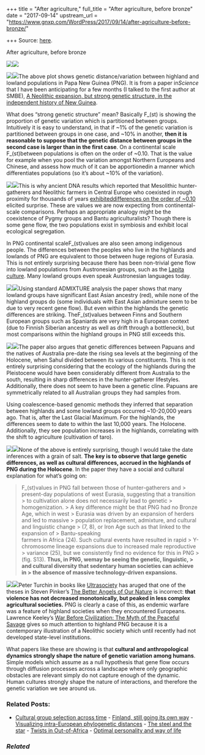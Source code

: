 +++
title = "After agriculture,"
full_title = "After agriculture, before bronze"
date = "2017-09-14"
upstream_url = "https://www.gnxp.com/WordPress/2017/09/14/after-agriculture-before-bronze/"

+++
Source: [here](https://www.gnxp.com/WordPress/2017/09/14/after-agriculture-before-bronze/).

After agriculture, before bronze

[](http://science.sciencemag.org/content/357/6356/1160)[![](https://i0.wp.com/www.gnxp.com/WordPress/wp-content/uploads/2017/09/png1.jpg?resize=600%2C574)![](https://i0.wp.com/www.gnxp.com/WordPress/wp-content/uploads/2017/09/png1.jpg?resize=600%2C574)](http://science.sciencemag.org/content/357/6356/1160)

[![](https://i0.wp.com/www.gnxp.com/WordPress/wp-content/uploads/2017/09/war_before_civilization.jpeg?resize=182%2C277)![](https://i0.wp.com/www.gnxp.com/WordPress/wp-content/uploads/2017/09/war_before_civilization.jpeg?resize=182%2C277)](https://www.amazon.com/exec/obidos/ASIN/0195119126/geneexpressio-20)The above plot shows genetic distance/variation between highland and lowland populations in Papa New Guinea (PNG). It is from a paper in*Science* that I have been anticipating for a few months (I talked to the first author at SMBE), [A Neolithic expansion, but strong genetic structure, in the independent history of New Guinea](http://science.sciencemag.org/content/357/6356/1160).

What does “strong genetic structure” mean? Basically F_(st) is showing the proportion of genetic variation which is partitioned between groups. Intuitively it is easy to understand, in that if \~1% of the genetic variation is partitioned between groups in one case, and \~10% in another, **then it is reasonable to suppose that the genetic distance between groups in the second case is larger than in the first case**. On a continental scale F_(st)between populations is often on the order of \~0.10. That is the value for example when you pool the variation amongst Northern Europeans and Chinese, and assess how much of it can be apportionedin a manner which differentiates populations (so it’s about \~10% of the variation).

[![](https://i0.wp.com/www.gnxp.com/WordPress/wp-content/uploads/2017/09/withinHighlands.jpg?resize=250%2C238)![](https://i0.wp.com/www.gnxp.com/WordPress/wp-content/uploads/2017/09/withinHighlands.jpg?resize=250%2C238)](http://science.sciencemag.org/content/357/6356/1160)This is why ancient DNA results which reported that Mesolithic hunter-gatherers and Neolithic farmers in Central Europe who coexisted in rough proximity for thousands of years [exhibiteddifferences on the order of \~0.10](https://www.livescience.com/40332-genetics-of-european-farmers.html) elicited surprise. These are values we are now expecting from continental-scale comparisons. Perhaps an appropriate analogy might be the coexistence of Pygmy groups and Bantu agriculturalists? Though there is some gene flow, the two populations exist in symbiosis and exhibit local ecological segregation.

In PNG continental scaleF_(st)values are also seen among indigenous people. The differences between the peoples who live in the highlands and lowlands of PNG are equivalent to those between huge regions of Eurasia. This is not entirely surprising because there has been non-trivial gene flow into lowland populations from Austronesian groups, such as the [Lapita culture](https://en.wikipedia.org/wiki/Lapita_culture). Many lowland groups even speak Austronesian languages today.

[![](https://i0.wp.com/www.gnxp.com/WordPress/wp-content/uploads/2017/09/admixturePNG.jpg?resize=300%2C161)![](https://i0.wp.com/www.gnxp.com/WordPress/wp-content/uploads/2017/09/admixturePNG.jpg?resize=300%2C161)](http://science.sciencemag.org/content/357/6356/1160)Using standard ADMIXTURE analysis the paper shows that many lowland groups have significant East Asian ancestry (red), while none of the highland groups do (some individuals with East Asian admixture seem to be due to very recent gene flow). But even within the highlands the genetic differences are striking. TheF_(st)values between Finns and Southern European groups such as Spaniards are very high in a European context (due to Finnish Siberian ancestry as well as drift through a bottleneck), but most comparisons within the highland groups in PNG still exceeds this.

[![](https://i0.wp.com/www.gnxp.com/WordPress/wp-content/uploads/2017/09/Map_of_Sunda_and_Sahul.jpg?resize=251%2C238)![](https://i0.wp.com/www.gnxp.com/WordPress/wp-content/uploads/2017/09/Map_of_Sunda_and_Sahul.jpg?resize=251%2C238)](https://i0.wp.com/www.gnxp.com/WordPress/wp-content/uploads/2017/09/Map_of_Sunda_and_Sahul.jpg)The paper also argues that genetic differences between Papuans and the natives of Australia pre-date the rising sea levels at the beginning of the Holocene, when Sahul divided between its various constituents. This is not entirely surprising considering that the ecology of the highlands during the Pleistocene would have been considerably different from Australia to the south, resulting in sharp differences in the hunter-gatherer lifestyles. Additionally, there does not seem to have been a genetic cline. Papuans are symmetrically related to all Australian groups they had samples from.

Using coalescence-based genomic methods they inferred that separation between highlands and some lowland groups occurred \~10-20,000 years ago. That is, after the Last Glacial Maximum. For the highlands, the differences seem to date to within the last 10,000 years. The Holocene. Additionally, they see population increases in the highlands, correlating with the shift to agriculture (cultivation of taro).

[![](https://i0.wp.com/www.gnxp.com/WordPress/wp-content/uploads/2017/09/ultrasociety-1.jpeg?resize=178%2C284)![](https://i0.wp.com/www.gnxp.com/WordPress/wp-content/uploads/2017/09/ultrasociety-1.jpeg?resize=178%2C284)](https://www.amazon.com/exec/obidos/ASIN/0996139516/geneexpressio-20)None of the above is entirely surprising, though I would take the date inferences with a grain of salt. **The key is to observe that large genetic differences, as well as cultural differences, accrued in the highlands of PNG during the Holocene**. In the paper they have a social and cultural explanation for what’s going on:

> F_(st)values in PNG fall between those of hunter-gatherers and > present-day populations of west Eurasia, suggesting that a transition > to cultivation alone does not necessarily lead to genetic > homogenization. >
> A key difference might be that PNG had no Bronze Age, which in west > Eurasia was driven by an expansion of herders and led to massive > population replacement, admixture, and cultural and linguistic change > (7, 8), or Iron Age such as that linked to the expansion of > Bantu-speaking  
> farmers in Africa (24). Such cultural events have resulted in rapid > Y-chromosome lineage expansions due to increased male reproductive > variance (25), but we consistently find no evidence for this in PNG > (fig. S13). **Thus, in PNG, wemay be seeing the genetic, linguistic, > and cultural diversity that sedentary human societies can achieve in > the absence of massive technology-driven expansions.**

[![](https://i0.wp.com/www.gnxp.com/WordPress/wp-content/uploads/2017/09/war_in_human_civ.jpeg?resize=183%2C275)![](https://i0.wp.com/www.gnxp.com/WordPress/wp-content/uploads/2017/09/war_in_human_civ.jpeg?resize=183%2C275)](https://www.amazon.com/exec/obidos/ASIN/0199236631/geneexpressio-20)Peter Turchin in books like [Ultrasociety](https://www.amazon.com/exec/obidos/ASIN/0996139516/geneexpressio-20) has aruged that one of the theses in Steven Pinker’s [The Better Angels of Our Nature](https://www.amazon.com/exec/obidos/ASIN/B0052REUW0/geneexpressio-20) is incorrect: **that violence has not decreased monotonically, but peaked in less complex agricultural societies.** PNG is clearly a case of this, as endemic warfare was a feature of highland societies when they encountered Europeans. Lawrence Keeley’s [War Before Civilization: The Myth of the Peaceful Savage](https://www.amazon.com/exec/obidos/ASIN/0195119126/geneexpressio-20) gives so much attention to highland PNG because it is a contemporary illustration of a Neolithic society which until recently had not developed state-level institutions.

What papers like these are showing is that **cultural and anthropological dynamics strongly shape the nature of genetic variation among humans**. Simple models which assume as a null hypothesis that gene flow occurs through diffusion processes across a landscape where only geographic obstacles are relevant simply do not capture enough of the dynamic. Human cultures strongly shape the nature of interactions, and therefore the genetic variation we see around us.

### Related Posts:

- [Cultural group selection across
  time](https://www.gnxp.com/WordPress/2020/08/13/cultural-group-selection-across-time/) - [Finland, still going its own
  way](https://www.gnxp.com/WordPress/2010/07/30/finland-still-going-its-own-way/) - [Visualizing intra-European phylogenetic
  distances](https://www.gnxp.com/WordPress/2017/12/10/visualizing-intra-european-phylogenetic-distances/) - [The steel and the
  star](https://www.gnxp.com/WordPress/2019/05/23/the-steel-and-the-star/) - [Twists in
  Out-of-Africa](https://www.gnxp.com/WordPress/2009/03/23/twists-in-out-of-africa/) - [Optimal personality and way of
  life](https://www.gnxp.com/WordPress/2008/06/09/optimal-personality-and-way-of-life/)

### *Related*

[](https://www.addtoany.com/add_to/facebook?linkurl=https%3A%2F%2Fwww.gnxp.com%2FWordPress%2F2017%2F09%2F14%2Fafter-agriculture-before-bronze%2F&linkname=After%20agriculture%2C%20before%20bronze "Facebook")[](https://www.addtoany.com/add_to/twitter?linkurl=https%3A%2F%2Fwww.gnxp.com%2FWordPress%2F2017%2F09%2F14%2Fafter-agriculture-before-bronze%2F&linkname=After%20agriculture%2C%20before%20bronze "Twitter")[](https://www.addtoany.com/add_to/email?linkurl=https%3A%2F%2Fwww.gnxp.com%2FWordPress%2F2017%2F09%2F14%2Fafter-agriculture-before-bronze%2F&linkname=After%20agriculture%2C%20before%20bronze "Email")[](https://www.addtoany.com/share)
